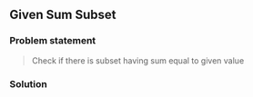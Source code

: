 ## Given Sum Subset

### Problem statement
> Check if there is subset having sum equal to given value

### Solution
